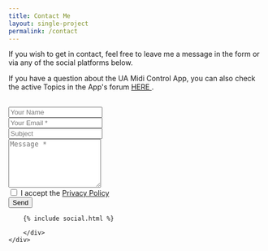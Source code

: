 ```yaml
---
title: Contact Me
layout: single-project
permalink: /contact
---
```

If you wish to get in contact, feel free to leave me a message in the form or via any of the social platforms below.

If you have a question about the UA Midi Control App, you can also check the active Topics in the App's forum <a href="https://www.reddit.com/r/UaMidiControl/" target="_blank"> HERE </a>.
<br><br>


<form id="contact-form" action="#" method="post" class="comment-form contact">
	<div class="contact-item form-name">
		<input name="name" value="" type="text" placeholder="Your Name">
	</div>
	<div class="contact-item form-email">
		<input name="email" value="" type="email" placeholder="Your Email *" required>
	</div>
	<div class="contact-item form-subject">
		<input id="subject" name="subject" value="" type="text" placeholder="Subject">
	</div>
	<div class="contact-item field-full form-message">
		<textarea name="message" placeholder="Message *" rows="6" required></textarea>
	</div>
	<div class="contact-item form-privacy">
		<input name="privacy" type="checkbox" required>
		<span> I accept the <a href="/privacy-policy" target="_blank"> Privacy Policy </a> </span>
	</div>
	<div class="contact-item form-submit">
		<input name="submit" type="submit" id="submit" class="submit" value="Send">
	</div>
	<p class="contact-message"> </p>
</form>

<div class="post-footer">
	<div class="post-share-wrap">
		<div class="post-share">

		{% include social.html %}
		
		</div>
	</div>
</div>